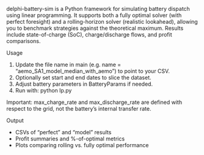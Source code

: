 delphi-battery-sim is a Python framework for simulating battery dispatch using linear programming.
It supports both a fully optimal solver (with perfect foresight) and a rolling-horizon solver (realistic lookahead),
allowing you to benchmark strategies against the theoretical maximum. Results include state-of-charge (SoC),
charge/discharge flows, and profit comparisons.

Usage

1.	Update the file name in main (e.g. name = “aemo_SA1_model_median_with_aemo”) to point to your CSV.
2.	Optionally set start and end dates to slice the dataset.
3.	Adjust battery parameters in BatteryParams if needed.
4.	Run with: python lp.py
 

Important: max_charge_rate and max_discharge_rate are defined with respect to the grid, not the battery’s internal transfer rate.

Output
* CSVs of “perfect” and “model” results
* Profit summaries and %-of-optimal metrics
* Plots comparing rolling vs. fully optimal performance

